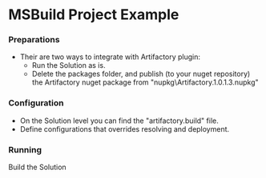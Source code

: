 MSBuild Project Example
==========================

### Preparations
* Their are two ways to integrate with Artifactory plugin:
	* Run the Solution as is.
	* Delete the packages folder, and publish (to your nuget repository) the Artifactory nuget package from "nupkg\Artifactory.1.0.1.3.nupkg" 
	
### Configuration
* On the Solution level you can find the "artifactory.build" file.
* Define configurations that overrides resolving and deployment.

### Running
Build the Solution  
